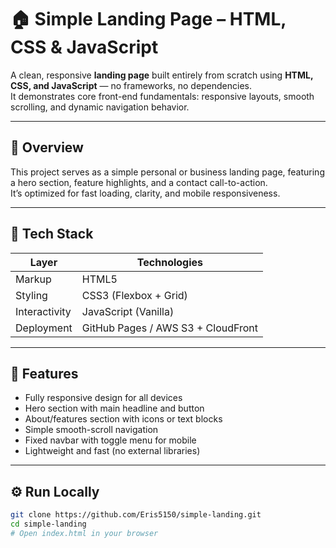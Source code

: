 # 🏠 Simple Landing Page – HTML, CSS & JavaScript

A clean, responsive **landing page** built entirely from scratch using **HTML, CSS, and JavaScript** — no frameworks, no dependencies.  
It demonstrates core front-end fundamentals: responsive layouts, smooth scrolling, and dynamic navigation behavior.

---

## 🚀 Overview

This project serves as a simple personal or business landing page, featuring a hero section, feature highlights, and a contact call-to-action.  
It’s optimized for fast loading, clarity, and mobile responsiveness.

---

## 🧱 Tech Stack

| Layer | Technologies |
|-------|---------------|
| Markup | HTML5 |
| Styling | CSS3 (Flexbox + Grid) |
| Interactivity | JavaScript (Vanilla) |
| Deployment | GitHub Pages / AWS S3 + CloudFront |

---

## 🌟 Features

- Fully responsive design for all devices  
- Hero section with main headline and button  
- About/features section with icons or text blocks  
- Simple smooth-scroll navigation  
- Fixed navbar with toggle menu for mobile  
- Lightweight and fast (no external libraries)

---

## ⚙️ Run Locally

```bash
git clone https://github.com/Eris5150/simple-landing.git
cd simple-landing
# Open index.html in your browser

